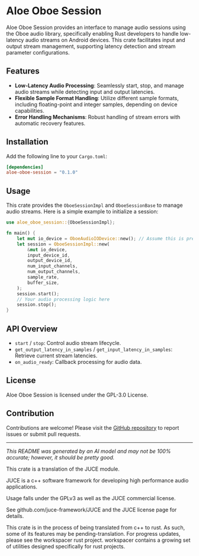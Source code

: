 # Aloe Oboe Session

Aloe Oboe Session provides an interface to manage audio sessions using the Oboe audio library, specifically enabling Rust developers to handle low-latency audio streams on Android devices. This crate facilitates input and output stream management, supporting latency detection and stream parameter configurations.

## Features
- **Low-Latency Audio Processing**: Seamlessly start, stop, and manage audio streams while detecting input and output latencies.
- **Flexible Sample Format Handling**: Utilize different sample formats, including floating-point and integer samples, depending on device capabilities.
- **Error Handling Mechanisms**: Robust handling of stream errors with automatic recovery features.

## Installation
Add the following line to your `Cargo.toml`:
```toml
[dependencies]
aloe-oboe-session = "0.1.0"
```

## Usage
This crate provides the `OboeSessionImpl` and `OboeSessionBase` to manage audio streams. Here is a simple example to initialize a session:

```rust
use aloe_oboe_session::{OboeSessionImpl};

fn main() {
    let mut io_device = OboeAudioIODevice::new(); // Assume this is predefined
    let session = OboeSessionImpl::new(
        &mut io_device,
        input_device_id,
        output_device_id,
        num_input_channels,
        num_output_channels,
        sample_rate,
        buffer_size,
    );
    session.start();
    // Your audio processing logic here
    session.stop();
}
```

## API Overview
- `start` / `stop`: Control audio stream lifecycle.
- `get_output_latency_in_samples` / `get_input_latency_in_samples`: Retrieve current stream latencies.
- `on_audio_ready`: Callback processing for audio data.

## License
Aloe Oboe Session is licensed under the GPL-3.0 License.

## Contribution
Contributions are welcome! Please visit the [GitHub repository](https://github.com/klebs6/aloe-rs) to report issues or submit pull requests.

---

*This README was generated by an AI model and may not be 100% accurate; however, it should be pretty good.*

This crate is a translation of the JUCE module.

JUCE is a c++ software framework for developing high performance audio applications.

Usage falls under the GPLv3 as well as the JUCE commercial license.

See github.com/juce-framework/JUCE and the JUCE license page for details.

This crate is in the process of being translated from c++ to rust. As such, some of its features may be pending-translation. For progress updates, please see the workspacer rust project. workspacer contains a growing set of utilities designed specifically for rust projects.
